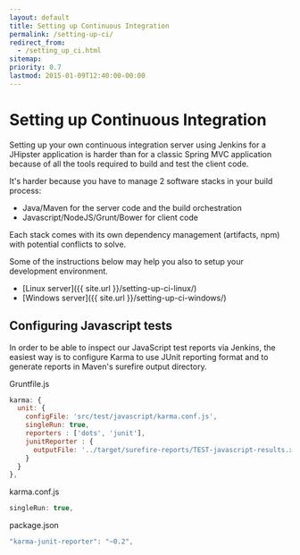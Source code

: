 ```yaml
---
layout: default
title: Setting up Continuous Integration
permalink: /setting-up-ci/
redirect_from:
  - /setting_up_ci.html
sitemap:
priority: 0.7
lastmod: 2015-01-09T12:40:00-00:00
---
```


# <i class="fa fa-stethoscope"></i> Setting up Continuous Integration

Setting up your own continuous integration server using Jenkins for a JHipster application is harder than for a classic Spring MVC application because of all the tools required to build and test the client code.

It's harder because you have to manage 2 software stacks in your build process:

- Java/Maven for the server code and the build orchestration
- Javascript/NodeJS/Grunt/Bower for client code

Each stack comes with its own dependency management (artifacts, npm) with potential conflicts to solve.

Some of the instructions below may help you also to setup your development environment.

- [Linux server]({{ site.url }}/setting-up-ci-linux/)
- [Windows server]({{ site.url }}/setting-up-ci-windows/)

## Configuring Javascript tests

In order to be able to inspect our JavaScript test reports via Jenkins, the easiest way is to configure Karma to use JUnit reporting format and to generate reports in Maven's surefire output directory.

Gruntfile.js

~~~ javascript
karma: {
  unit: {
    configFile: 'src/test/javascript/karma.conf.js',
    singleRun: true,
    reporters : ['dots', 'junit'],
    junitReporter : {
      outputFile: '../target/surefire-reports/TEST-javascript-results.xml'
    }
  }
},
~~~

karma.conf.js

~~~ javascript
singleRun: true,
~~~

package.json

~~~ javascript
"karma-junit-reporter": "~0.2",
~~~
